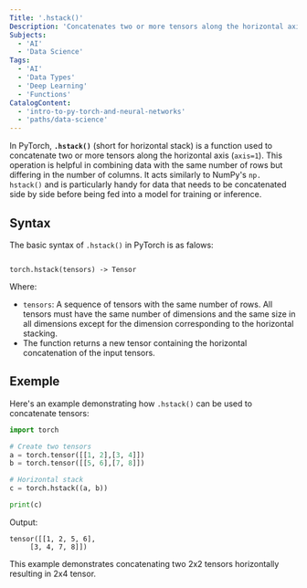 ```yaml
---
Title: '.hstack()'
Description: 'Concatenates two or more tensors along the horizontal axis (column-wise)'
Subjects:
  - 'AI'
  - 'Data Science'
Tags:
  - 'AI'
  - 'Data Types'
  - 'Deep Learning'
  - 'Functions'
CatalogContent:
  - 'intro-to-py-torch-and-neural-networks'
  - 'paths/data-science'
---
```


In PyTorch, **`.hstack()`** (short for horizontal stack) is a function used to
concatenate two or more tensors along the horizontal axis (`axis=1`).
This operation is helpful in combining data with the same number of rows
but differing in the number of columns. It acts similarly to NumPy's `np.
 hstack()` and is particularly handy for data that needs to be concatenated side
by side before being fed into a model for training or inference.

## Syntax

The basic syntax of `.hstack()` in PyTorch is as falows:

```pseudo

torch.hstack(tensors) -> Tensor

```

Where:

- `tensors`: A sequence of tensors with the same number of rows.
  All tensors must have the same number of dimensions and the same
  size in all dimensions except for the dimension corresponding to
  the horizontal stacking.
- The function returns a new tensor containing the horizontal concatenation of the
  input tensors.

## Exemple

Here's an example demonstrating how `.hstack()` can be used to concatenate tensors:

```python
import torch

# Create two tensors
a = torch.tensor([[1, 2],[3, 4]])
b = torch.tensor([[5, 6],[7, 8]])

# Horizontal stack
c = torch.hstack((a, b))

print(c)

```

Output:

```pseudo
tensor([[1, 2, 5, 6],
     [3, 4, 7, 8]])

```

This example demonstrates concatenating two 2x2 tensors horizontally resulting in
2x4 tensor.
